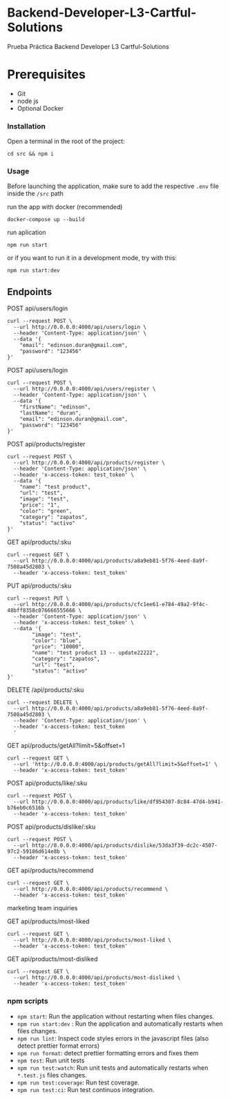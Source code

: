 # Backend-Developer-L3-Cartful-Solutions
Prueba Práctica Backend Developer L3 Cartful-Solutions
# Prerequisites
* Git
* node js
* Optional Docker

### Installation

Open a terminal in the root of the project:

```
cd src && npm i
```
### Usage
Before launching the application, make sure to add the respective `.env` file inside the `/src` path


run the app with docker (recommended)
```
docker-compose up --build
```
run aplication 
```
npm run start
```

or if you want to run it in a development mode, try with this:

```
npm run start:dev
```
## Endpoints
POST api/users/login
```
curl --request POST \
  --url http://0.0.0.0:4000/api/users/login \
  --header 'Content-Type: application/json' \
  --data '{
	"email": "edinson.duran@gmail.com",
	"password": "123456"
}'
```

POST api/users/login

```
curl --request POST \
  --url http://0.0.0.0:4000/api/users/register \
  --header 'Content-Type: application/json' \
  --data '{
	"firstName": "edinson",
	"lastName": "duran",
	"email": "edinson.duran@gmail.com",
	"password": "123456"
}'
```

POST api/products/register
```
curl --request POST \
  --url http://0.0.0.0:4000/api/products/register \
  --header 'Content-Type: application/json' \
  --header 'x-access-token: test_token' \
  --data '{
	"name": "test product",
	"url": "test",
	"image": "test",
	"price": "1",
	"color": "green",
	"category": "zapatos",
	"status": "activo"
}'
```
GET api/products/:sku
```
curl --request GET \
  --url http://0.0.0.0:4000/api/products/a8a9eb81-5f76-4eed-8a9f-7508a45d2803 \
  --header 'x-access-token: test_token'
```
PUT api/products/:sku
```
curl --request PUT \
  --url http://0.0.0.0:4000/api/products/cfc1ee61-e784-49a2-9f4c-48bff8358c076666555666 \
  --header 'Content-Type: application/json' \
  --header 'x-access-token: test_token' \
  --data '{
		"image": "test",
		"color": "blue",
		"price": "10000",
		"name": "test product 13 -- update22222",
		"category": "zapatos",
		"url": "test",
		"status": "activo"
}'
```
DELETE /api/products/:sku
```
curl --request DELETE \
  --url http://0.0.0.0:4000/api/products/a8a9eb81-5f76-4eed-8a9f-7508a45d2803 \
  --header 'Content-Type: application/json' \
  --header 'x-access-token: test_token
  '
```
GET api/products/getAll?limit=5&offset=1
```
curl --request GET \
  --url 'http://0.0.0.0:4000/api/products/getAll?limit=5&offset=1' \
  --header 'x-access-token: test_token'
```
POST api/products/like/:sku

```
curl --request POST \
  --url http://0.0.0.0:4000/api/products/like/df954307-8c84-47d4-b941-b76eb0c6516b \
  --header 'x-access-token: test_token'
```
POST api/products/dislike/:sku

```
curl --request POST \
  --url http://0.0.0.0:4000/api/products/dislike/53da3f39-dc2c-4507-97c2-59186d614e8b \
  --header 'x-access-token: test_token'
```
GET api/products/recommend
```
curl --request GET \
  --url http://0.0.0.0:4000/api/products/recommend \
  --header 'x-access-token: test_token'
```
marketing team inquiries

GET api/products/most-liked
```
curl --request GET \
  --url http://0.0.0.0:4000/api/products/most-liked \
  --header 'x-access-token: test_token'
```

GET api/products/most-disliked
```
curl --request GET \
  --url http://0.0.0.0:4000/api/products/most-disliked \
  --header 'x-access-token: test_token'
```

### npm scripts

- `npm start`: Run the application without restarting when files changes.
- `npm run start:dev` : Run the application and automatically restarts when files changes.
- `npm run lint`: Inspect code styles errors in the javascript files (also detect prettier format errors)
- `npm run format`: detect prettier formatting errors and fixes them
- `npm test`: Run unit tests
- `npm run test:watch`: Run unit tests and automatically restarts when `*.test.js` files changes.
- `npm run test:coverage`: Run test coverage.
- `npm run test:ci`: Run test continuos integration.
